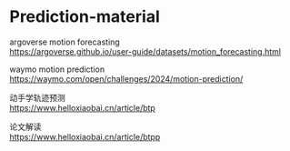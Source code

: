 # Prediction-material
argoverse motion forecasting  
https://argoverse.github.io/user-guide/datasets/motion_forecasting.html  

waymo motion prediction  
https://waymo.com/open/challenges/2024/motion-prediction/  

动手学轨迹预测  
https://www.helloxiaobai.cn/article/btp

论文解读  
https://www.helloxiaobai.cn/article/btpp



